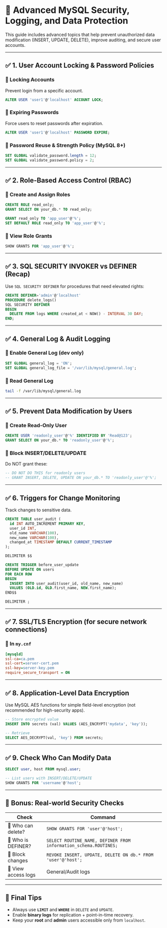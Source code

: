 
# 🔐 Advanced MySQL Security, Logging, and Data Protection

This guide includes advanced topics that help prevent unauthorized data modification (INSERT, UPDATE, DELETE), improve auditing, and secure user accounts.

---

## ✅ 1. User Account Locking & Password Policies

### 🔹 Locking Accounts
Prevent login from a specific account.

```sql
ALTER USER 'user1'@'localhost' ACCOUNT LOCK;
```

### 🔹 Expiring Passwords
Force users to reset passwords after expiration.

```sql
ALTER USER 'user1'@'localhost' PASSWORD EXPIRE;
```

### 🔹 Password Reuse & Strength Policy (MySQL 8+)
```sql
SET GLOBAL validate_password.length = 12;
SET GLOBAL validate_password.policy = 2;
```

---

## ✅ 2. Role-Based Access Control (RBAC)

### 🔹 Create and Assign Roles

```sql
CREATE ROLE read_only;
GRANT SELECT ON your_db.* TO read_only;

GRANT read_only TO 'app_user'@'%';
SET DEFAULT ROLE read_only TO 'app_user'@'%';
```

### 🔹 View Role Grants

```sql
SHOW GRANTS FOR 'app_user'@'%';
```

---

## ✅ 3. SQL SECURITY INVOKER vs DEFINER (Recap)

Use `SQL SECURITY DEFINER` for procedures that need elevated rights:
```sql
CREATE DEFINER='admin'@'localhost'
PROCEDURE delete_logs()
SQL SECURITY DEFINER
BEGIN
  DELETE FROM logs WHERE created_at < NOW() - INTERVAL 30 DAY;
END;
```

---

## ✅ 4. General Log & Audit Logging

### 🔹 Enable General Log (dev only)
```sql
SET GLOBAL general_log = 'ON';
SET GLOBAL general_log_file = '/var/lib/mysql/general.log';
```

### 🔹 Read General Log
```bash
tail -f /var/lib/mysql/general.log
```

---

## ✅ 5. Prevent Data Modification by Users

### 🔹 Create Read-Only User

```sql
CREATE USER 'readonly_user'@'%' IDENTIFIED BY 'Read@123';
GRANT SELECT ON your_db.* TO 'readonly_user'@'%';
```

### 🔹 Block INSERT/DELETE/UPDATE

Do NOT grant these:
```sql
-- DO NOT DO THIS for readonly users
-- GRANT INSERT, DELETE, UPDATE ON your_db.* TO 'readonly_user'@'%';
```

---

## ✅ 6. Triggers for Change Monitoring

Track changes to sensitive data.

```sql
CREATE TABLE user_audit (
  id INT AUTO_INCREMENT PRIMARY KEY,
  user_id INT,
  old_name VARCHAR(100),
  new_name VARCHAR(100),
  changed_at TIMESTAMP DEFAULT CURRENT_TIMESTAMP
);

DELIMITER $$

CREATE TRIGGER before_user_update
BEFORE UPDATE ON users
FOR EACH ROW
BEGIN
  INSERT INTO user_audit(user_id, old_name, new_name)
  VALUES (OLD.id, OLD.first_name, NEW.first_name);
END$$

DELIMITER ;
```

---

## ✅ 7. SSL/TLS Encryption (for secure network connections)

### 🔹 In `my.cnf`
```ini
[mysqld]
ssl-ca=ca.pem
ssl-cert=server-cert.pem
ssl-key=server-key.pem
require_secure_transport = ON
```

---

## ✅ 8. Application-Level Data Encryption

Use MySQL AES functions for simple field-level encryption (not recommended for high-security apps).

```sql
-- Store encrypted value
INSERT INTO secrets (val) VALUES (AES_ENCRYPT('mydata', 'key'));

-- Retrieve
SELECT AES_DECRYPT(val, 'key') FROM secrets;
```

---

## ✅ 9. Check Who Can Modify Data

```sql
SELECT user, host FROM mysql.user;

-- List users with INSERT/DELETE/UPDATE
SHOW GRANTS FOR 'username'@'host';
```

---

## 🧪 Bonus: Real-world Security Checks

| Check | Command |
|-------|---------|
| 🔎 Who can delete? | `SHOW GRANTS FOR 'user'@'host';` |
| 🔐 Who is DEFINER? | `SELECT ROUTINE_NAME, DEFINER FROM information_schema.ROUTINES;` |
| 🚫 Block changes | `REVOKE INSERT, UPDATE, DELETE ON db.* FROM 'user'@'host';` |
| 📜 View access logs | General/Audit logs |

---

## 🧩 Final Tips

- Always use **`LIMIT`** and **`WHERE`** in `DELETE` and `UPDATE`.
- Enable **binary logs** for replication + point-in-time recovery.
- Keep your **root** and **admin** users accessible only from `localhost`.

